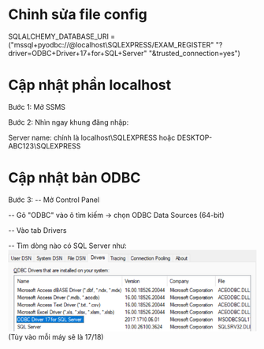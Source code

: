 # Chỉnh sửa file config
SQLALCHEMY_DATABASE_URI = ("mssql+pyodbc://@localhost\\SQLEXPRESS/EXAM_REGISTER"
        "?driver=ODBC+Driver+17+for+SQL+Server"
        "&trusted_connection=yes")

# Cập nhật phần localhost
Bước 1: Mở SSMS

Bước 2: Nhìn ngay khung đăng nhập:

Server name: chính là localhost\SQLEXPRESS hoặc DESKTOP-ABC123\SQLEXPRESS

# Cập nhật bản ODBC
Bước 3: 
-- Mở Control Panel

-- Gõ "ODBC" vào ô tìm kiếm → chọn ODBC Data Sources (64-bit)

-- Vào tab Drivers

-- Tìm dòng nào có SQL Server như:
![alt text](image.png)
(Tùy vào mỗi máy sẽ là 17/18)